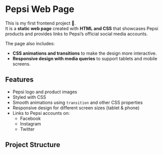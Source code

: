 # Pepsi Web Page  

This is my first frontend project 🚀.  
It is a **static web page** created with **HTML and CSS** that showcases Pepsi products and provides links to Pepsi’s official social media accounts.  

The page also includes:  
- **CSS animations and transitions** to make the design more interactive.  
- **Responsive design with media queries** to support tablets and mobile screens.  

## Features  
- Pepsi logo and product images  
- Styled with CSS  
- Smooth animations using `transition` and other CSS properties  
- Responsive design for different screen sizes (tablet & phone)  
- Links to Pepsi accounts on:
  - Facebook  
  - Instagram  
  - Twitter  

## Project Structure  
